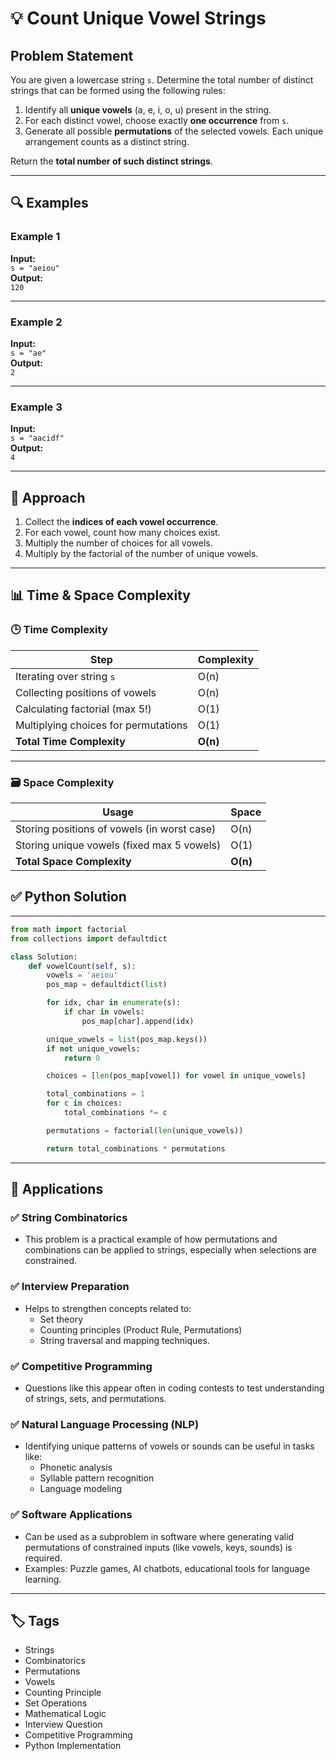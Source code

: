 # 💡 Count Unique Vowel Strings

## Problem Statement
You are given a lowercase string `s`. Determine the total number of distinct strings that can be formed using the following rules:

1. Identify all **unique vowels** (a, e, i, o, u) present in the string.
2. For each distinct vowel, choose exactly **one occurrence** from `s`.
3. Generate all possible **permutations** of the selected vowels. Each unique arrangement counts as a distinct string.

Return the **total number of such distinct strings**.

---

## 🔍 Examples

### Example 1
**Input:**  
`s = "aeiou"`  
**Output:**  
`120`  

---

### Example 2
**Input:**  
`s = "ae"`  
**Output:**  
`2`  

---

### Example 3
**Input:**  
`s = "aacidf"`  
**Output:**  
`4`  

---

## 🚀 Approach

1. Collect the **indices of each vowel occurrence**.
2. For each vowel, count how many choices exist.
3. Multiply the number of choices for all vowels.
4. Multiply by the factorial of the number of unique vowels.

---
## 📊 Time & Space Complexity

### 🕒 Time Complexity

| Step                              | Complexity |
|-----------------------------------|------------|
| Iterating over string `s`          | O(n)       |
| Collecting positions of vowels     | O(n)       |
| Calculating factorial (max 5!)     | O(1)       |
| Multiplying choices for permutations | O(1)    |
| **Total Time Complexity**          | **O(n)**   |

---

### 🗃️ Space Complexity

| Usage                                          | Space   |
|------------------------------------------------|---------|
| Storing positions of vowels (in worst case)    | O(n)    |
| Storing unique vowels (fixed max 5 vowels)     | O(1)    |
| **Total Space Complexity**                     | **O(n)** |
## ✅ Python Solution
---
```python
from math import factorial
from collections import defaultdict

class Solution:
    def vowelCount(self, s):
        vowels = 'aeiou'
        pos_map = defaultdict(list)

        for idx, char in enumerate(s):
            if char in vowels:
                pos_map[char].append(idx)

        unique_vowels = list(pos_map.keys())
        if not unique_vowels:
            return 0

        choices = [len(pos_map[vowel]) for vowel in unique_vowels]

        total_combinations = 1
        for c in choices:
            total_combinations *= c

        permutations = factorial(len(unique_vowels))

        return total_combinations * permutations
```
---
## 🎯 Applications

### ✅ String Combinatorics
- This problem is a practical example of how permutations and combinations can be applied to strings, especially when selections are constrained.

### ✅ Interview Preparation
- Helps to strengthen concepts related to:
  - Set theory
  - Counting principles (Product Rule, Permutations)
  - String traversal and mapping techniques.

### ✅ Competitive Programming
- Questions like this appear often in coding contests to test understanding of strings, sets, and permutations.

### ✅ Natural Language Processing (NLP)
- Identifying unique patterns of vowels or sounds can be useful in tasks like:
  - Phonetic analysis
  - Syllable pattern recognition
  - Language modeling

### ✅ Software Applications
- Can be used as a subproblem in software where generating valid permutations of constrained inputs (like vowels, keys, sounds) is required.
- Examples: Puzzle games, AI chatbots, educational tools for language learning.
- ---
## 🏷️ Tags

- Strings
- Combinatorics
- Permutations
- Vowels
- Counting Principle
- Set Operations
- Mathematical Logic
- Interview Question
- Competitive Programming
- Python Implementation
  
